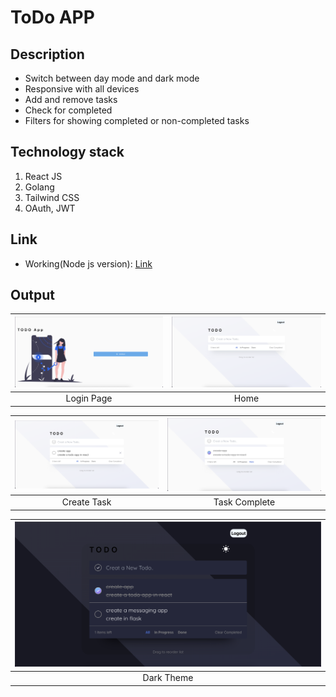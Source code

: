 # ToDo APP

## Description

- Switch between day mode and dark mode
- Responsive with all devices
- Add and remove tasks
- Check for completed
- Filters for showing completed or non-completed tasks

## Technology stack

1. React JS
2. Golang
3. Tailwind CSS
4. OAuth, JWT

## Link

- Working(Node js version): [Link](https://drive.google.com/file/d/1wYZZYaimcFgiCZWNhh3GoK1UjHysW9Ap/view?usp=sharing)

## Output

| <img src="working/login.png" > | <img src="working/home.png"> |
| :----------------------------: | :--------------------------: |
|           Login Page           |             Home             |

| <img src="working/create-task.png" > | <img src="working/task-complete.png"> |
| :----------------------------------: | :-----------------------------------: |
|             Create Task              |             Task Complete             |

| <img src="working/multitask.png" > |
| :--------------------------------: |
|             Dark Theme             |

